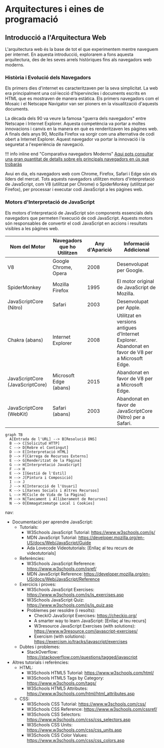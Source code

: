 # Arquitectures i eines de programació

## Introducció a l'Arquitectura Web

L'arquitectura web és la base de tot el que experimentem mentre naveguem per internet. En aquesta introducció, explorarem a fons aquesta arquitectura, des de les seves arrels històriques fins als navegadors web moderns.

### Història i Evolució dels Navegadors

Els primers dies d'internet es caracteritzaven per la seva simplicitat. La web era principalment una col·lecció d'hipervincles i documents escrits en HTML que es mostraven de manera estàtica. Els primers navegadors com el Mosaic i el Netscape Navigator van ser pioners en la visualització d'aquests documents.

La dècada dels 90 va veure la famosa "guerra dels navegadors" entre Netscape i Internet Explorer. Aquesta competència va portar a moltes innovacions i canvis en la manera en què es renderitzaven les pàgines web. A finals dels anys 90, Mozilla Firefox va sorgir com una alternativa de codi obert a Internet Explorer. Aquest navegador va portar la innovació i la seguretat a l'experiència de navegació.

!!! info inline end "Comparativa navegadors Moderns"
    [Aqui pots consultar una gran quantitat de detalls sobre els principals navegadors en ús que trobaràs](https://eylenburg.github.io/browser_comparison.htm#)

Avui en dia, els navegadors web com Chrome, Firefox, Safari i Edge són els líders del mercat. Tots aquests navegadors utilitzen motors d'interpretació de JavaScript, com V8 (utilitzat per Chrome) o SpiderMonkey (utilitzat per Firefox), per processar i executar codi JavaScript a les pàgines web.

### Motors d'Interpretació de JavaScript

Els motors d'interpretació de JavaScript són components essencials dels navegadors que permeten l'execució de codi JavaScript. Aquests motors són responsables de convertir el codi JavaScript en accions i resultats visibles a les pàgines web.

| Nom del Motor        | Navegadors que ho Utilitzen   | Any d'Aparició | Informació Addicional                             |
|----------------------|-----------------------------|----------------|---------------------------------------------------|
| V8                   | Google Chrome, Opera        | 2008           | Desenvolupat per Google.                          |
| SpiderMonkey         | Mozilla Firefox             | 1995           | El motor original de JavaScript de Mozilla.       |
| JavaScriptCore (Nitro) | Safari                    | 2003           | Desenvolupat per Apple.                           |
| Chakra (abans)       | Internet Explorer           | 2008           | Utilitzat en versions antigues d'Internet Explorer. Abandonat en favor de V8 per a Microsoft Edge. |
| JavaScriptCore (JavaScriptCore) | Microsoft Edge (abans) | 2015      | Abandonat en favor de V8 per a Microsoft Edge.    |
| JavaScriptCore (WebKit) | Safari (abans)           | 2003           | Abandonat en favor de JavaScriptCore (Nitro) per a Safari. |


``` mermaid 
graph TB
  A[Entrada de l'URL] --> B[Resolució DNS]
  B --> C[Solicitud HTTP]
  C --> D[Rebre el Contingut]
  D --> E[Interpretació HTML]
  D --> F[Càrrega de Recursos Externs]
  E --> G[Renderitzat de la Pàgina]
  G --> H[Interpretació JavaScript]
  F --> H
  E --> I[Gestió de l'Estil]
  H --> J[Pintura i Composició]
  I --> J
  J --> K[Interacció de l'Usuari]
  K --> L[Xarxes Socials i Altres Recursos]
  L --> M[Cicle de Vida de la Pàgina]
  M --> N[Tancament i Alliberament de Recursos]
  N --> O[Emmagatzematge Local i Cookies]

```
nav:
  - Documentació per aprendre JavaScript:
    - Tutorials:
      - W3Schools JavaScript Tutorial: https://www.w3schools.com/js/
      - MDN JavaScript Tutorial: https://developer.mozilla.org/en-US/docs/Web/JavaScript/Guide
      - Ada Lovecode Videotutorials: [Enllaç al teu recurs de videotutorials]
    - Referències:
      - W3Schools JavaScript Reference: https://www.w3schools.com/jsref/
      - MDN JavaScript Reference: https://developer.mozilla.org/en-US/docs/Web/JavaScript/Reference
    - Exercicis i proves:
      - W3Schools JavaScript Exercises: https://www.w3schools.com/js/js_exercises.asp
      - W3Schools JavaScript Quiz: https://www.w3schools.com/js/js_quiz.asp
      - Problemes per resoldre (i resolts):
        - CheckiO JavaScript Exercises: https://checkio.org/
        - A smarter way to learn JavaScript: [Enllaç al teu recurs]
        - W3resource JavaScript Exercises (with solutions): https://www.w3resource.com/javascript-exercises/
        - Exercism (with solutions): https://exercism.io/tracks/javascript/exercises
    - Dubtes i problemes:
      - StackOverflow: https://stackoverflow.com/questions/tagged/javascript
  - Altres tutorials i referències:
    - HTML:
      - W3Schools HTML5 Tutorial: https://www.w3schools.com/html/
      - W3Schools HTML5 Tags by Category: https://www.w3schools.com/tags/
      - W3Schools HTML5 Attributes: https://www.w3schools.com/html/html_attributes.asp
    - CSS:
      - W3Schools CSS Tutorial: https://www.w3schools.com/css/
      - W3Schools CSS Reference: https://www.w3schools.com/cssref/
      - W3Schools CSS Selectors: https://www.w3schools.com/css/css_selectors.asp
      - W3Schools CSS Units: https://www.w3schools.com/css/css_units.asp
      - W3Schools CSS Color Values: https://www.w3schools.com/css/css_colors.asp



